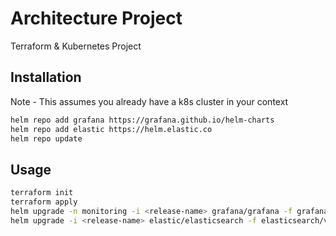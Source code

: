 # Architecture Project

Terraform & Kubernetes Project

## Installation

Note - This assumes you already have a k8s cluster in your context
```bash 
helm repo add grafana https://grafana.github.io/helm-charts
helm repo add elastic https://helm.elastic.co
helm repo update
```

## Usage

```bash
terraform init
terraform apply
helm upgrade -n monitoring -i <release-name> grafana/grafana -f grafana/values.yaml
helm upgrade -i <release-name> elastic/elasticsearch -f elasticsearch/values.yaml 
```